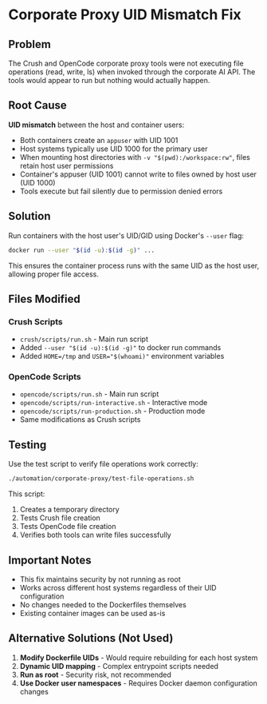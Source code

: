 # Corporate Proxy UID Mismatch Fix

## Problem
The Crush and OpenCode corporate proxy tools were not executing file operations (read, write, ls) when invoked through the corporate AI API. The tools would appear to run but nothing would actually happen.

## Root Cause
**UID mismatch** between the host and container users:
- Both containers create an `appuser` with UID 1001
- Host systems typically use UID 1000 for the primary user
- When mounting host directories with `-v "$(pwd):/workspace:rw"`, files retain host user permissions
- Container's appuser (UID 1001) cannot write to files owned by host user (UID 1000)
- Tools execute but fail silently due to permission denied errors

## Solution
Run containers with the host user's UID/GID using Docker's `--user` flag:

```bash
docker run --user "$(id -u):$(id -g)" ...
```

This ensures the container process runs with the same UID as the host user, allowing proper file access.

## Files Modified

### Crush Scripts
- `crush/scripts/run.sh` - Main run script
- Added `--user "$(id -u):$(id -g)"` to docker run commands
- Added `HOME=/tmp` and `USER="$(whoami)"` environment variables

### OpenCode Scripts
- `opencode/scripts/run.sh` - Main run script
- `opencode/scripts/run-interactive.sh` - Interactive mode
- `opencode/scripts/run-production.sh` - Production mode
- Same modifications as Crush scripts

## Testing
Use the test script to verify file operations work correctly:

```bash
./automation/corporate-proxy/test-file-operations.sh
```

This script:
1. Creates a temporary directory
2. Tests Crush file creation
3. Tests OpenCode file creation
4. Verifies both tools can write files successfully

## Important Notes
- This fix maintains security by not running as root
- Works across different host systems regardless of their UID configuration
- No changes needed to the Dockerfiles themselves
- Existing container images can be used as-is

## Alternative Solutions (Not Used)
1. **Modify Dockerfile UIDs** - Would require rebuilding for each host system
2. **Dynamic UID mapping** - Complex entrypoint scripts needed
3. **Run as root** - Security risk, not recommended
4. **Use Docker user namespaces** - Requires Docker daemon configuration changes
